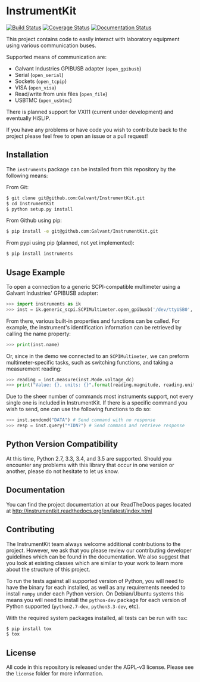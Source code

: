 InstrumentKit
=============

[![Build Status](https://travis-ci.org/Galvant/InstrumentKit.svg?branch=dev)](https://travis-ci.org/Galvant/InstrumentKit) [![Coverage Status](https://coveralls.io/repos/Galvant/InstrumentKit/badge.svg?branch=dev)](https://coveralls.io/r/Galvant/InstrumentKit?branch=dev) [![Documentation Status](https://readthedocs.org/projects/instrumentkit/badge/?version=latest)](https://readthedocs.org/projects/instrumentkit/?badge=latest)

This project contains code to easily interact with laboratory equipment using
various communication buses.

Supported means of communication are:
- Galvant Industries GPIBUSB adapter (`open_gpibusb`)
- Serial (`open_serial`)
- Sockets (`open_tcpip`)
- VISA (`open_visa`)
- Read/write from unix files (`open_file`)
- USBTMC (`open_usbtmc`)

There is planned support for VXI11 (current under development) and eventually
HiSLIP.

If you have any problems or have code you wish to contribute back to the
project please feel free to open an issue or a pull request!

Installation
------------

The `instruments` package can be installed from this repository by the
following means:

From Git:
```bash
$ git clone git@github.com:Galvant/InstrumentKit.git
$ cd InstrumentKit
$ python setup.py install
```

From Github using pip:
``` bash
$ pip install -e git@github.com:Galvant/InstrumentKit.git
```

From pypi using pip (planned, not yet implemented):
```bash
$ pip install instruments
```

Usage Example
-------------

To open a connection to a generic SCPI-compatible multimeter using a Galvant
Industries' GPIBUSB adapter:

```python
>>> import instruments as ik
>>> inst = ik.generic_scpi.SCPIMultimeter.open_gpibusb('/dev/ttyUSB0', 1)
```

From there, various built-in properties and functions can be called. For
example, the instrument's identification information can be retrieved by
calling the name property:

```python
>>> print(inst.name)
```

Or, since in the demo we connected to an `SCPIMultimeter`, we can preform
multimeter-specific tasks, such as switching functions, and taking a
measurement reading:

```python
>>> reading = inst.measure(inst.Mode.voltage_dc)
>>> print("Value: {}, units: {}".format(reading.magnitude, reading.units))
```

Due to the sheer number of commands most instruments support, not every single 
one is included in InstrumentKit. If there is a specific command you wish to 
send, one can use the following functions to do so:

```python
>>> inst.sendcmd("DATA") # Send command with no response
>>> resp = inst.query("*IDN?") # Send command and retrieve response
```

Python Version Compatibility
----------------------------

At this time, Python 2.7, 3.3, 3.4, and 3.5 are supported. Should you encounter
any problems with this library that occur in one version or another, please
do not hesitate to let us know.

Documentation
-------------

You can find the project documentation at our ReadTheDocs pages located at
http://instrumentkit.readthedocs.org/en/latest/index.html

Contributing
------------

The InstrumentKit team always welcome additional contributions to the project.
However, we ask that you please review our contributing developer guidelines
which can be found in the documentation. We also suggest that you look at
existing classes which are similar to your work to learn more about the
structure of this project.

To run the tests against all supported version of Python, you will need to
have the binary for each installed, as well as any requirements needed to
install `numpy` under each Python version. On Debian/Ubuntu systems this means
you will need to install the `python-dev` package for each version of Python
supported (`python2.7-dev`, `python3.3-dev`, etc).

With the required system packages installed, all tests can be run with `tox`:

```bash
$ pip install tox
$ tox
```

License
-------

All code in this repository is released under the AGPL-v3 license. Please see
the `license` folder for more information.